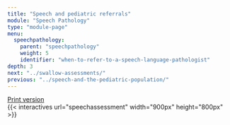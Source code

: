 ```yaml
---
title: "Speech and pediatric referrals"
module: "Speech Pathology"
type: "module-page"
menu:
  speechpathology:
    parent: "speechpathology"
    weight: 5
    identifier: "when-to-refer-to-a-speech-language-pathologist"
depth: 3
next: "../swallow-assessments/"
previous: "../speech-and-the-pediatric-population/"
---
```

<div class="pageblock print_chart"><a href="https://www1.columbia.edu/sec/ccnmtl/remote/static/match/pdf/slpchart01.pdf" target="_blank">Print version</a>
</div>{{< interactives url="speechassessment" width="900px" height="800px" >}}